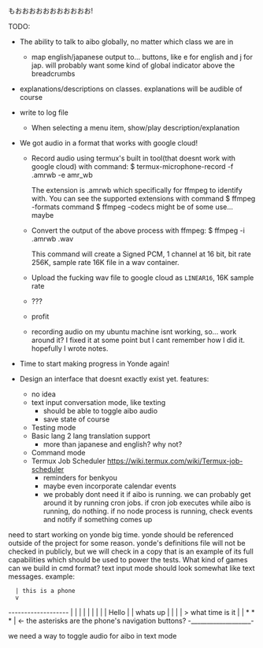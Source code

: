もおおおおおおおおおおお!

TODO:
  - The ability to talk to aibo globally, no matter which class we are in
    - map english/japanese output to... buttons, like e for english and j for jap.
      will probably want some kind of global indicator above the breadcrumbs
  - explanations/descriptions on classes. explanations will be audible of course
  - write to log file
    - When selecting a menu item, show/play description/explanation
  - We got audio in a format that works with google cloud!
    - Record audio using termux's built in tool(that doesnt work with google
      cloud) with command:
      $ termux-microphone-record -f <filename>.amrwb -e amr_wb

      The extension is .amrwb which specifically for ffmpeg to identify with.
      You can see the supported extensions with command
      $ ffmpeg -formats
      command
      $ ffmpeg -codecs
      might be of some use... maybe
    - Convert the output of the above process with ffmpeg:
      $ ffmpeg -i <filename>.amrwb <filename>.wav

      This command will create a Signed PCM, 1 channel at 16 bit, bit rate 256K,
      sample rate 16K file in a wav container.
    - Upload the fucking wav file to google cloud as `LINEAR16`, 16K sample rate
    - ???
    - profit

    - recording audio on my ubuntu machine isnt working, so... work around it? I
      fixed it at some point but I cant remember how I did it. hopefully I wrote
      notes.

  - Time to start making progress in Yonde again!

  - Design an interface that doesnt exactly exist yet. features:
    - no idea
    - text input conversation mode, like texting
      - should be able to toggle aibo audio
      - save state of course
    - Testing mode
    - Basic lang 2 lang translation support
      - more than japanese and english? why not?
    - Command mode
    - Termux Job Scheduler https://wiki.termux.com/wiki/Termux-job-scheduler
      - reminders for benkyou
      - maybe even incorporate calendar events
      - we probably dont need it if aibo is running. we can probably get around
        it by running cron jobs. if cron job executes while aibo is running, do
        nothing. if no node process is running, check events and notify if something
        comes up

need to start working on yonde big time. yonde should be referenced outside of
the project for some reason.
yonde's definitions file will not be checked in publicly, but we will check in a
copy that is an example of its full capabilities which should be used to power the
tests.
What kind of games can we build in cmd format?
text input mode should look somewhat like text messages. example:

      | this is a phone
      v
_-------------------_
|                   |
|                   |
|                   |
|                   |
|             Hello |
| whats up          |
|                   |
| > what time is it |
|  *      *     *   | <- the asterisks are the phone's navigation buttons?
-___________________-

we need a way to toggle audio for aibo in text mode
